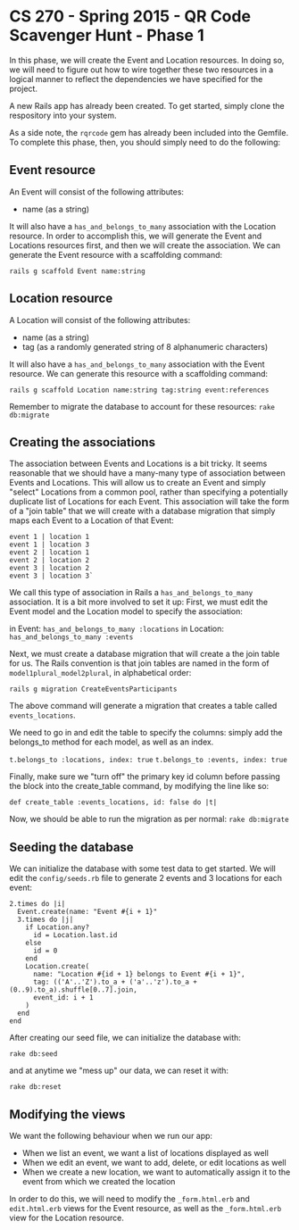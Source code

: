 # CS 270 - Spring 2015 - QR Code Scavenger Hunt - Phase 1

In this phase, we will create the Event and Location resources.  In
doing so, we will need to figure out how to wire together these two
resources in a logical manner to reflect the dependencies we have
specified for the project.

A new Rails app has already been created.  To get started, simply clone
the respository into your system.

As a side note, the `rqrcode` gem has already been included into the
Gemfile.  To complete this phase, then, you should simply need to do the
following:

## Event resource

An Event will consist of the following attributes:

- name (as a string)

It will also have a `has_and_belongs_to_many` association with the
Location resource.  In order to accomplish this, we will generate the
Event and Locations resources first, and then we will create the
association.  We can generate the Event resource with a scaffolding
command:

`rails g scaffold Event name:string`

## Location resource

A Location will consist of the following attributes:

- name (as a string)
- tag (as a randomly generated string of 8 alphanumeric characters)

It will also have a `has_and_belongs_to_many` association with the Event
resource.  We can generate this resource with a scaffolding command:

`rails g scaffold Location name:string tag:string event:references`

Remember to migrate the database to account for these resources: `rake
db:migrate`

## Creating the associations 

The association between Events and Locations is a bit tricky. It seems
reasonable that we should have a many-many type of association between Events
and Locations.  This will allow us to create an Event and simply "select"
Locations from a common pool, rather than specifying a potentially duplicate
list of Locations for each Event.  This association will take the form of a
"join table" that we will create with a database migration that simply maps
each Event to a Location of that Event:

```
event 1 | location 1
event 1 | location 3
event 2 | location 1
event 2 | location 2
event 3 | location 2
event 3 | location 3`
```

We call this type of association in Rails a `has_and_belongs_to_many`
association.  It is a bit more involved to set it up: First, we must
edit the Event model and the Location model to specify the association:

in Event: `has_and_belongs_to_many :locations` in Location:
`has_and_belongs_to_many :events`

Next, we must create a database migration that will create a the join
table for us.  The Rails convention is that join tables are named in the
form of `model1plural_model2plural`, in alphabetical order:

`rails g migration CreateEventsParticipants`

The above command will generate a migration that creates a table called
`events_locations`.

We need to go in and edit the table to specify the columns: simply add
the belongs_to method for each model, as well as an index.

`t.belongs_to :locations, index: true` `t.belongs_to :events,
index: true`

Finally, make sure we "turn off" the primary key id column before
passing the block into the create_table command, by modifying the line
like so:

`def create_table :events_locations, id: false do |t|`

Now, we should be able to run the migration as per normal: `rake
db:migrate`

## Seeding the database

We can initialize the database with some test data to get started.  We
will edit the `config/seeds.rb` file to generate 2 events and 3
locations for each event:

```
2.times do |i|
  Event.create(name: "Event #{i + 1}"
  3.times do |j|
    if Location.any?
      id = Location.last.id
    else
      id = 0
    end
    Location.create(
      name: "Location #{id + 1} belongs to Event #{i + 1}",
      tag: (('A'..'Z').to_a + ('a'..'z').to_a + (0..9).to_a).shuffle[0..7].join,
      event_id: i + 1
    )
  end
end
```
After creating our seed file, we can initialize the database with:

`rake db:seed`

and at anytime we "mess up" our data, we can reset it with:

`rake db:reset`

## Modifying the views

We want the following behaviour when we run our app:

- When we list an event, we want a list of locations displayed as well
- When we edit an event, we want to add, delete, or edit locations as
  well
- When we create a new location, we want to automatically assign it to
  the event from which we created the location

In order to do this, we will need to modify the `_form.html.erb` and
`edit.html.erb` views for the Event resource, as well as the
`_form.html.erb` view for the Location resource.
